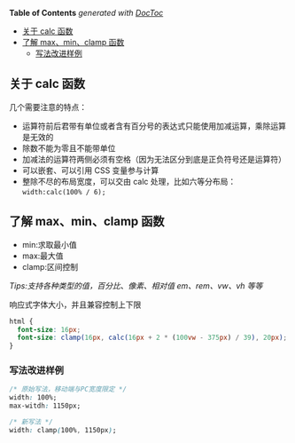 <!-- START doctoc generated TOC please keep comment here to allow auto update -->
<!-- DON'T EDIT THIS SECTION, INSTEAD RE-RUN doctoc TO UPDATE -->
**Table of Contents**  *generated with [DocToc](https://github.com/thlorenz/doctoc)*

- [关于 calc 函数](#%E5%85%B3%E4%BA%8E-calc-%E5%87%BD%E6%95%B0)
- [了解 max、min、clamp 函数](#%E4%BA%86%E8%A7%A3-maxminclamp-%E5%87%BD%E6%95%B0)
  - [写法改进样例](#%E5%86%99%E6%B3%95%E6%94%B9%E8%BF%9B%E6%A0%B7%E4%BE%8B)

<!-- END doctoc generated TOC please keep comment here to allow auto update -->

## 关于 calc 函数

几个需要注意的特点：

- 运算符前后君带有单位或者含有百分号的表达式只能使用加减运算，乘除运算是无效的
- 除数不能为零且不能带单位
- 加减法的运算符两侧必须有空格（因为无法区分到底是正负符号还是运算符）
- 可以嵌套、可以引用 CSS 变量参与计算
- 整除不尽的布局宽度，可以交由 calc 处理，比如六等分布局：`width:calc(100% / 6);`

## 了解 max、min、clamp 函数

- min:求取最小值
- max:最大值
- clamp:区间控制

_Tips:支持各种类型的值，百分比、像素、相对值 em、rem、vw、vh 等等_

响应式字体大小，并且兼容控制上下限

```css
html {
  font-size: 16px;
  font-size: clamp(16px, calc(16px + 2 * (100vw - 375px) / 39), 20px);
}
```

### 写法改进样例

```css
/* 原始写法，移动端与PC宽度限定 */
width: 100%;
max-witdh: 1150px;

/* 新写法 */
width: clamp(100%, 1150px);
```
